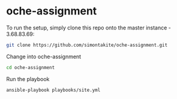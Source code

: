 # oche-assignment

To run the setup, simply clone this repo onto the master instance - 3.68.83.69: 

```sh
git clone https://github.com/simontakite/oche-assignment.git
```

Change into oche-assignment

```sh
cd oche-assignment
```

Run the playbook

```sh
ansible-playbook playbooks/site.yml
```
